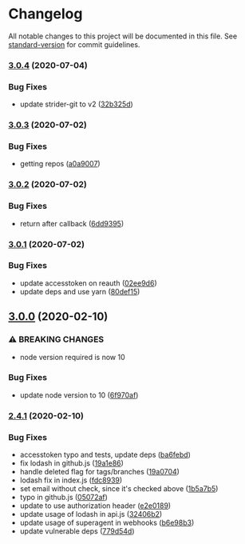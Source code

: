 # Changelog

All notable changes to this project will be documented in this file. See [standard-version](https://github.com/conventional-changelog/standard-version) for commit guidelines.

### [3.0.4](https://github.com/Strider-CD/strider-github/compare/v3.0.3...v3.0.4) (2020-07-04)


### Bug Fixes

* update strider-git to v2 ([32b325d](https://github.com/Strider-CD/strider-github/commit/32b325d2b9866c679a837acea5e6ff29cb4d6180))

### [3.0.3](https://github.com/Strider-CD/strider-github/compare/v3.0.2...v3.0.3) (2020-07-02)


### Bug Fixes

* getting repos ([a0a9007](https://github.com/Strider-CD/strider-github/commit/a0a9007b9d340ff09aabf9647fa830e0e6a8f083))

### [3.0.2](https://github.com/Strider-CD/strider-github/compare/v3.0.1...v3.0.2) (2020-07-02)


### Bug Fixes

* return after callback ([6dd9395](https://github.com/Strider-CD/strider-github/commit/6dd93959bfd54c29c6f033ca0ed4f70cc473fda6))

### [3.0.1](https://github.com/Strider-CD/strider-github/compare/v3.0.0...v3.0.1) (2020-07-02)


### Bug Fixes

* update accesstoken on reauth ([02ee9d6](https://github.com/Strider-CD/strider-github/commit/02ee9d65804744b9930c18a47ce35cd928725fa0))
* update deps and use yarn ([80def15](https://github.com/Strider-CD/strider-github/commit/80def1508a880290d63a0189b7044c6b7c79024f))

## [3.0.0](https://github.com/Strider-CD/strider-github/compare/v2.4.1...v3.0.0) (2020-02-10)

### ⚠ BREAKING CHANGES

- node version required is now 10

### Bug Fixes

- update node version to 10 ([6f970af](https://github.com/Strider-CD/strider-github/commit/6f970afe7c309f5d63f9cf1ad38eb3220d3e315a))

### [2.4.1](https://github.com/Strider-CD/strider-github/compare/v1.0.0...v2.4.1) (2020-02-10)

### Bug Fixes

- accesstoken typo and tests, update deps ([ba6febd](https://github.com/Strider-CD/strider-github/commit/ba6febd05898b979e0b8869341b36c6b96261b24))
- fix lodash in github.js ([19a1e86](https://github.com/Strider-CD/strider-github/commit/19a1e8646cccfb61c76b852b53c1847f9a145126))
- handle deleted flag for tags/branches ([19a0704](https://github.com/Strider-CD/strider-github/commit/19a07048c716ec97ca1d8f9526543a55e24dd14e))
- lodash fix in index.js ([fdc8939](https://github.com/Strider-CD/strider-github/commit/fdc893910ad959c498a7a0cea47eab096727e55a))
- set email without check, since it's checked above ([1b5a7b5](https://github.com/Strider-CD/strider-github/commit/1b5a7b5fa621df7fb9674faa7daf9cfbd1286230))
- typo in github.js ([05072af](https://github.com/Strider-CD/strider-github/commit/05072af4a12bc87dedae569149dbdb505fb6660f))
- update to use authorization header ([e2e0189](https://github.com/Strider-CD/strider-github/commit/e2e018929004f4a540358d3ebe320dd054183fa5))
- update usage of lodash in api.js ([32406b2](https://github.com/Strider-CD/strider-github/commit/32406b2043422dbb5932f5330083e62092c565ce))
- update usage of superagent in webhooks ([b6e98b3](https://github.com/Strider-CD/strider-github/commit/b6e98b33b9ba5e9e156df370b43ddb22142749d6))
- update vulnerable deps ([779d54d](https://github.com/Strider-CD/strider-github/commit/779d54d4e49ad0656029414fab5101ee2db8a49c))
